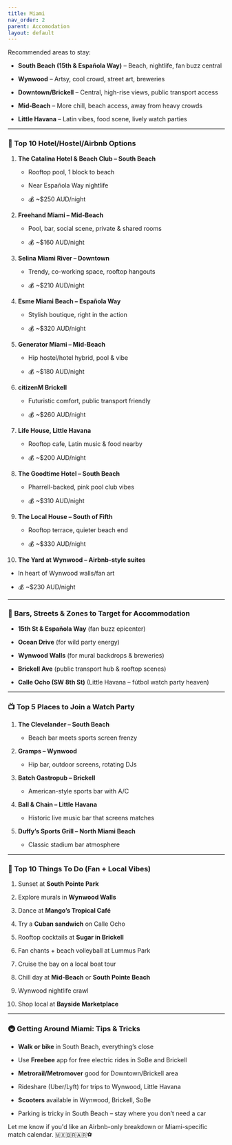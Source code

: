 ```yaml
---
title: Miami
nav_order: 2
parent: Accomodation
layout: default
---
```

Recommended areas to stay:

- **South Beach (15th & Española Way)** – Beach, nightlife, fan buzz central
    
- **Wynwood** – Artsy, cool crowd, street art, breweries
    
- **Downtown/Brickell** – Central, high-rise views, public transport access
    
- **Mid-Beach** – More chill, beach access, away from heavy crowds
    
- **Little Havana** – Latin vibes, food scene, lively watch parties
    

---

### 🏨 Top 10 Hotel/Hostel/Airbnb Options

1. **The Catalina Hotel & Beach Club – South Beach**
    
    - Rooftop pool, 1 block to beach
        
    - Near Española Way nightlife
        
    - 💰 ~$250 AUD/night
        
2. **Freehand Miami – Mid-Beach**
    
    - Pool, bar, social scene, private & shared rooms
        
    - 💰 ~$160 AUD/night
        
3. **Selina Miami River – Downtown**
    
    - Trendy, co-working space, rooftop hangouts
        
    - 💰 ~$210 AUD/night
        
4. **Esme Miami Beach – Española Way**
    
    - Stylish boutique, right in the action
        
    - 💰 ~$320 AUD/night
        
5. **Generator Miami – Mid-Beach**
    
    - Hip hostel/hotel hybrid, pool & vibe
        
    - 💰 ~$180 AUD/night
        
6. **citizenM Brickell**
    
    - Futuristic comfort, public transport friendly
        
    - 💰 ~$260 AUD/night
        
7. **Life House, Little Havana**
    
    - Rooftop cafe, Latin music & food nearby
        
    - 💰 ~$200 AUD/night
        
8. **The Goodtime Hotel – South Beach**
    
    - Pharrell-backed, pink pool club vibes
        
    - 💰 ~$310 AUD/night
        
9. **The Local House – South of Fifth**
    
    - Rooftop terrace, quieter beach end
        
    - 💰 ~$330 AUD/night
        
10. **The Yard at Wynwood – Airbnb-style suites**
    

- In heart of Wynwood walls/fan art
    
- 💰 ~$230 AUD/night
    

---

### 📍 Bars, Streets & Zones to Target for Accommodation

- **15th St & Española Way** (fan buzz epicenter)
    
- **Ocean Drive** (for wild party energy)
    
- **Wynwood Walls** (for mural backdrops & breweries)
    
- **Brickell Ave** (public transport hub & rooftop scenes)
    
- **Calle Ocho (SW 8th St)** (Little Havana – fútbol watch party heaven)
    

---

### 📺 Top 5 Places to Join a Watch Party

1. **The Clevelander – South Beach**
    
    - Beach bar meets sports screen frenzy
        
2. **Gramps – Wynwood**
    
    - Hip bar, outdoor screens, rotating DJs
        
3. **Batch Gastropub – Brickell**
    
    - American-style sports bar with A/C
        
4. **Ball & Chain – Little Havana**
    
    - Historic live music bar that screens matches
        
5. **Duffy’s Sports Grill – North Miami Beach**
    
    - Classic stadium bar atmosphere
        

---

### 🎯 Top 10 Things To Do (Fan + Local Vibes)

1. Sunset at **South Pointe Park**
    
2. Explore murals in **Wynwood Walls**
    
3. Dance at **Mango’s Tropical Café**
    
4. Try a **Cuban sandwich** on Calle Ocho
    
5. Rooftop cocktails at **Sugar in Brickell**
    
6. Fan chants + beach volleyball at Lummus Park
    
7. Cruise the bay on a local boat tour
    
8. Chill day at **Mid-Beach** or **South Pointe Beach**
    
9. Wynwood nightlife crawl
    
10. Shop local at **Bayside Marketplace**
    

---

### 🚇 Getting Around Miami: Tips & Tricks

- **Walk or bike** in South Beach, everything’s close
    
- Use **Freebee** app for free electric rides in SoBe and Brickell
    
- **Metrorail/Metromover** good for Downtown/Brickell area
    
- Rideshare (Uber/Lyft) for trips to Wynwood, Little Havana
    
- **Scooters** available in Wynwood, Brickell, SoBe
    
- Parking is tricky in South Beach – stay where you don’t need a car
    

Let me know if you'd like an Airbnb-only breakdown or Miami-specific match calendar. 🇲🇽🇧🇷🇦🇷⚽